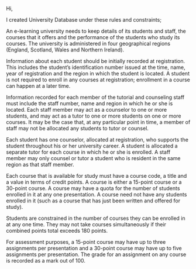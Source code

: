 Hi,

I created University Database under these rules and constraints;

An e-learning university needs to keep details of its students and staff, the courses that
it offers and the performance of the students who study its courses. The university is
administered in four geographical regions (England, Scotland, Wales and Northern
Ireland).


Information about each student should be initially recorded at registration. This includes
the student’s identification number issued at the time, name, year of registration and the
region in which the student is located. A student is not required to enroll in any courses
at registration; enrollment in a course can happen at a later time.


Information recorded for each member of the tutorial and counseling staff must include
the staff number, name and region in which he or she is located. Each staff member
may act as a counselor to one or more students, and may act as a tutor to one or more
students on one or more courses. It may be the case that, at any particular point in time,
a member of staff may not be allocated any students to tutor or counsel.


Each student has one counselor, allocated at registration, who supports the student
throughout his or her university career. A student is allocated a separate tutor for each
course in which he or she is enrolled. A staff member may only counsel or tutor a
student who is resident in the same region as that staff member.

  
Each course that is available for study must have a course code, a title and a value in
terms of credit points. A course is either a 15-point course or a 30-point course. A
course may have a quota for the number of students enrolled in it at any one
presentation. A course need not have any students enrolled in it (such as a course that
has just been written and offered for study).

 
Students are constrained in the number of courses they can be enrolled in at any one
time. They may not take courses simultaneously if their combined points total exceeds
180 points.


For assessment purposes, a 15-point course may have up to three assignments per
presentation and a 30-point course may have up to five assignments per presentation.
The grade for an assignment on any course is recorded as a mark out of 100.

